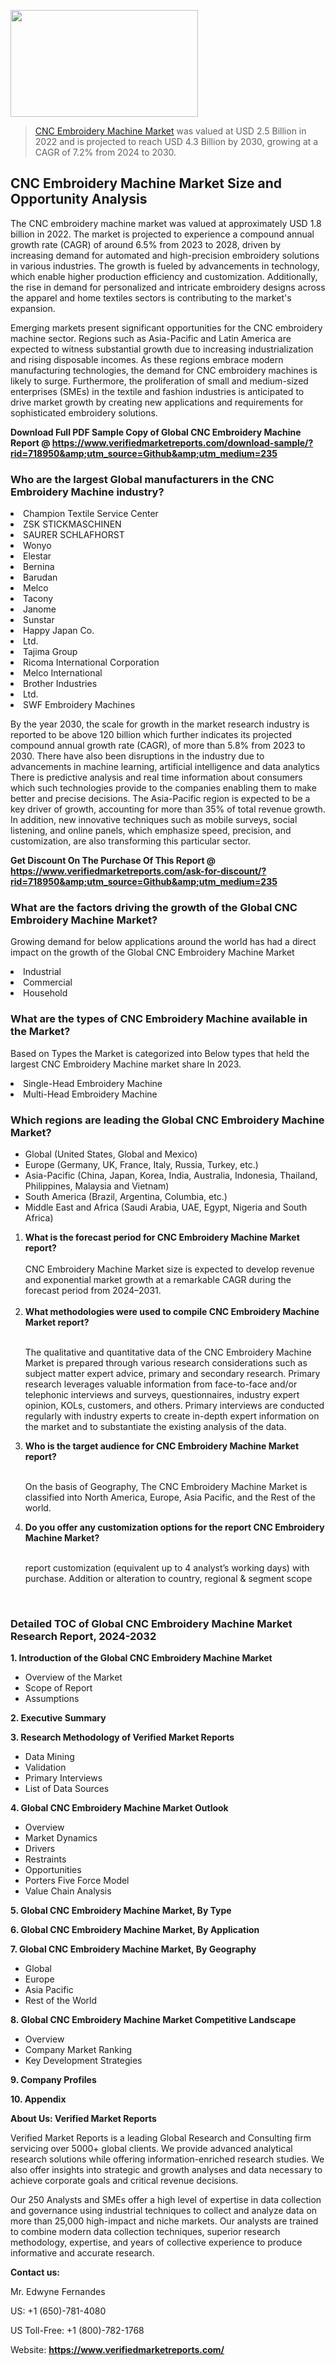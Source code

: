 <img src="https://ffe5etoiles.com/wp-content/uploads/2024/12/MST1-300x171.png" alt="" width="300" height="171" class="alignnone size-medium wp-image-20088" /><blockquote><p><p><a href="https://www.verifiedmarketreports.com/download-sample/?rid=718950&utm_source=Github&utm_medium=235" target="_blank">CNC Embroidery Machine Market</a> was valued at USD 2.5 Billion in 2022 and is projected to reach USD 4.3 Billion by 2030, growing at a CAGR of 7.2% from 2024 to 2030.</p></blockquote><p><h2>CNC Embroidery Machine Market Size and Opportunity Analysis</h2><p>The CNC embroidery machine market was valued at approximately USD 1.8 billion in 2022. The market is projected to experience a compound annual growth rate (CAGR) of around 6.5% from 2023 to 2028, driven by increasing demand for automated and high-precision embroidery solutions in various industries. The growth is fueled by advancements in technology, which enable higher production efficiency and customization. Additionally, the rise in demand for personalized and intricate embroidery designs across the apparel and home textiles sectors is contributing to the market's expansion.</p><p>Emerging markets present significant opportunities for the CNC embroidery machine sector. Regions such as Asia-Pacific and Latin America are expected to witness substantial growth due to increasing industrialization and rising disposable incomes. As these regions embrace modern manufacturing technologies, the demand for CNC embroidery machines is likely to surge. Furthermore, the proliferation of small and medium-sized enterprises (SMEs) in the textile and fashion industries is anticipated to drive market growth by creating new applications and requirements for sophisticated embroidery solutions.</p></p><p class=""><strong>Download Full PDF Sample Copy of Global CNC Embroidery Machine Report @ <a href="https://www.verifiedmarketreports.com/download-sample/?rid=718950&amp;utm_source=Github&amp;utm_medium=235" target="_blank">https://www.verifiedmarketreports.com/download-sample/?rid=718950&amp;utm_source=Github&amp;utm_medium=235</a></strong></p><h3 id="" class="">Who are the largest Global manufacturers in the CNC Embroidery Machine industry?</h3><p><li>Champion Textile Service Center</li><li> ZSK STICKMASCHINEN</li><li> SAURER SCHLAFHORST</li><li> Wonyo</li><li> Elestar</li><li> Bernina</li><li> Barudan</li><li> Melco</li><li> Tacony</li><li> Janome</li><li> Sunstar</li><li> Happy Japan Co.</li><li> Ltd.</li><li> Tajima Group</li><li> Ricoma International Corporation</li><li> Melco International</li><li> Brother Industries</li><li> Ltd.</li><li> SWF Embroidery Machines</li></p><div class=""><div class="" dir="" data-message-author-role="" data-message-id="" data-message-model-slug=""><div class=""><div class=""><div class=""><div class="" dir="" data-message-author-role="" data-message-id="" data-message-model-slug=""><div class=""><div class=""><p>By the year 2030, the scale for growth in the market research industry is reported to be above 120 billion which further indicates its projected compound annual growth rate (CAGR), of more than 5.8% from 2023 to 2030. There have also been disruptions in the industry due to advancements in machine learning, artificial intelligence and data analytics There is predictive analysis and real time information about consumers which such technologies provide to the companies enabling them to make better and precise decisions. The Asia-Pacific region is expected to be a key driver of growth, accounting for more than 35% of total revenue growth. In addition, new innovative techniques such as mobile surveys, social listening, and online panels, which emphasize speed, precision, and customization, are also transforming this particular sector.</p><p><strong>Get Discount On The Purchase Of This Report @&nbsp; <a href="https://www.verifiedmarketreports.com/ask-for-discount/?rid=718950&amp;utm_source=Github&amp;utm_medium=235" target="_blank">https://www.verifiedmarketreports.com/ask-for-discount/?rid=718950&amp;utm_source=Github&amp;utm_medium=235</a></strong></p></div></div></div></div></div></div></div></div><h3 id="" class="">What are the factors driving the growth of the Global CNC Embroidery Machine Market?</h3><p id="" class="">Growing demand for below applications around the world has had a direct impact on the growth of the Global CNC Embroidery Machine Market</p><p id="" class=""><li>Industrial</li><li> Commercial</li><li> Household</li></p><h3 id="" class="">What are the types of CNC Embroidery Machine available in the Market?</h3><p id="" class="">Based on Types the Market is categorized into Below types that held the largest CNC Embroidery Machine market share In 2023.</p><p id="" class=""><li>Single-Head Embroidery Machine</li><li> Multi-Head Embroidery Machine</li></p><h3 id="" class="">Which regions are leading the Global CNC Embroidery Machine Market?</h3><ul><li>Global (United States, Global and Mexico)</li><li>Europe (Germany, UK, France, Italy, Russia, Turkey, etc.)</li><li>Asia-Pacific (China, Japan, Korea, India, Australia, Indonesia, Thailand, Philippines, Malaysia and Vietnam)</li><li>South America (Brazil, Argentina, Columbia, etc.)</li><li>Middle East and Africa (Saudi Arabia, UAE, Egypt, Nigeria and South Africa)</li></ul><p><ol><li><strong>What is the forecast period for CNC Embroidery Machine Market report?<br /></strong><br /><span data-sheets-root="1" data-sheets-value="{&quot;1&quot;:2,&quot;2&quot;:&quot;XXXX size is expected to develop revenue and exponential market growth at a remarkable CAGR during the forecast period from 2024&ndash;2030.&quot;}" data-sheets-userformat="{&quot;2&quot;:12674,&quot;4&quot;:{&quot;1&quot;:2,&quot;2&quot;:16776960},&quot;10&quot;:2,&quot;11&quot;:0,&quot;15&quot;:&quot;Arial&quot;,&quot;16&quot;:12}">CNC Embroidery Machine Market size is expected to develop revenue and exponential market growth at a remarkable CAGR during the forecast period from 2024&ndash;2031.</span><br /><br /></li><li><strong>What methodologies were used to compile CNC Embroidery Machine Market report?<br /><br /></strong><p>The qualitative and quantitative data of the&nbsp;CNC Embroidery Machine Market is prepared through various research considerations such as subject matter expert advice, primary and secondary research. Primary research leverages valuable information from face-to-face and/or telephonic interviews and surveys, questionnaires, industry expert opinion, KOLs, customers, and others. Primary interviews are conducted regularly with industry experts to create in-depth expert information on the market and to substantiate the existing analysis of the data.&nbsp;</p></li><li><strong>Who is the target audience for CNC Embroidery Machine Market report?<br /><br /></strong><p>On the basis of Geography, The&nbsp;CNC Embroidery Machine Market is classified into North America, Europe, Asia Pacific, and the Rest of the world.</p></li><li><strong>Do you offer any customization options for the report CNC Embroidery Machine Market?<br /><br /></strong><p>report customization (equivalent up to 4 analyst&rsquo;s working days) with purchase. Addition or alteration to country, regional &amp; segment scope</p><p>&nbsp;</p></li></ol></p><h3 id="" class="">Detailed TOC of Global CNC Embroidery Machine Market Research Report, 2024-2032</h3><p id="" class=""><strong>1. Introduction of the Global CNC Embroidery Machine Market</strong></p><ul><li>Overview of the Market</li><li>Scope of Report</li><li>Assumptions</li></ul><p id="" class=""><strong>2. Executive Summary</strong></p><p id="" class=""><strong>3. Research Methodology of&nbsp;Verified Market Reports</strong></p><ul><li>Data Mining</li><li>Validation</li><li>Primary Interviews</li><li>List of Data Sources</li></ul><p id="" class=""><strong>4. Global CNC Embroidery Machine Market Outlook</strong></p><ul><li>Overview</li><li>Market Dynamics</li><li>Drivers</li><li>Restraints</li><li>Opportunities</li><li>Porters Five Force Model</li><li>Value Chain Analysis</li></ul><p id="" class=""><strong>5. Global CNC Embroidery Machine Market, By&nbsp;Type</strong></p><p id="" class=""><strong>6. Global CNC Embroidery Machine Market, By Application</strong></p><p id="" class=""><strong>7. Global CNC Embroidery Machine Market, By Geography</strong></p><ul><li>Global</li><li>Europe</li><li>Asia Pacific</li><li>Rest of the World</li></ul><p id="" class=""><strong>8. Global CNC Embroidery Machine Market Competitive Landscape</strong></p><ul><li>Overview</li><li>Company Market Ranking</li><li>Key Development Strategies</li></ul><p id="" class=""><strong>9. Company Profiles</strong></p><p id="" class=""><strong>10. Appendix</strong></p><p id="" class=""><strong>About Us: Verified Market Reports</strong></p><p id="" class="">Verified Market Reports is a leading Global Research and Consulting firm servicing over 5000+ global clients. We provide advanced analytical research solutions while offering information-enriched research studies. We also offer insights into strategic and growth analyses and data necessary to achieve corporate goals and critical revenue decisions.</p><p id="" class="">Our 250 Analysts and SMEs offer a high level of expertise in data collection and governance using industrial techniques to collect and analyze data on more than 25,000 high-impact and niche markets. Our analysts are trained to combine modern data collection techniques, superior research methodology, expertise, and years of collective experience to produce informative and accurate research.</p><p id="" class=""><strong>Contact us:</strong></p><p id="" class="">Mr. Edwyne Fernandes</p><p id="" class="">US: +1 (650)-781-4080</p><p id="" class="">US Toll-Free: +1 (800)-782-1768</p><p id="" class="">Website: <a target="" data-test-app-aware-link=""><strong>https://www.verifiedmarketreports.com/</strong></a></p>
